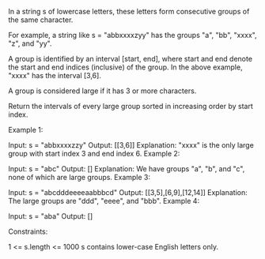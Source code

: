 In a string s of lowercase letters, these letters form consecutive groups of the same character.

For example, a string like s = "abbxxxxzyy" has the groups "a", "bb", "xxxx", "z", and "yy".

A group is identified by an interval [start, end], where start and end denote the start and end indices (inclusive) of the group. In the above example, "xxxx" has the interval [3,6].

A group is considered large if it has 3 or more characters.

Return the intervals of every large group sorted in increasing order by start index.

 

Example 1:

Input: s = "abbxxxxzzy"
Output: [[3,6]]
Explanation: "xxxx" is the only large group with start index 3 and end index 6.
Example 2:

Input: s = "abc"
Output: []
Explanation: We have groups "a", "b", and "c", none of which are large groups.
Example 3:

Input: s = "abcdddeeeeaabbbcd"
Output: [[3,5],[6,9],[12,14]]
Explanation: The large groups are "ddd", "eeee", and "bbb".
Example 4:

Input: s = "aba"
Output: []
 

Constraints:

1 <= s.length <= 1000
s contains lower-case English letters only.
